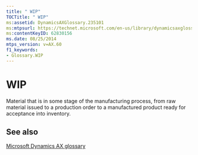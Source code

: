 ```yaml
---
title: " WIP"
TOCTitle: " WIP"
ms:assetid: DynamicsAXGlossary.235101
ms:mtpsurl: https://technet.microsoft.com/en-us/library/dynamicsaxglossary.235101(v=AX.60)
ms:contentKeyID: 62830156
ms.date: 08/25/2014
mtps_version: v=AX.60
f1_keywords:
- Glossary.WIP
---
```


# WIP

Material that is in some stage of the manufacturing process, from raw material issued to a production order to a manufactured product ready for acceptance into inventory.

## See also

[Microsoft Dynamics AX glossary](glossary/microsoft-dynamics-ax-glossary.md)

  


